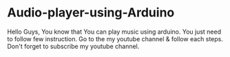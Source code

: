 # Audio-player-using-Arduino
Hello Guys, You know that You can play music using arduino. You just need to follow few instruction. Go to the my youtube channel &amp; follow each steps. Don't forget to subscribe my youtube channel. 
